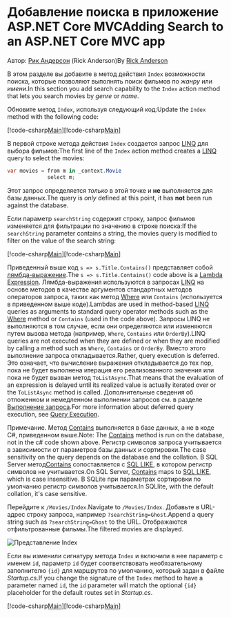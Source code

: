 # <a name="adding-search-to-an-aspnet-core-mvc-app"></a><span data-ttu-id="9bc61-101">Добавление поиска в приложение ASP.NET Core MVC</span><span class="sxs-lookup"><span data-stu-id="9bc61-101">Adding Search to an ASP.NET Core MVC app</span></span>

<span data-ttu-id="9bc61-102">Автор: [Рик Андерсон](https://twitter.com/RickAndMSFT) (Rick Anderson)</span><span class="sxs-lookup"><span data-stu-id="9bc61-102">By [Rick Anderson](https://twitter.com/RickAndMSFT)</span></span>

<span data-ttu-id="9bc61-103">В этом разделе вы добавите в метод действия `Index` возможности поиска, которые позволяют выполнять поиск фильмов по *жанру* или *имени*.</span><span class="sxs-lookup"><span data-stu-id="9bc61-103">In this section you add search capability to the `Index` action method that lets you search movies by *genre* or *name*.</span></span>

<span data-ttu-id="9bc61-104">Обновите метод `Index`, используя следующий код:</span><span class="sxs-lookup"><span data-stu-id="9bc61-104">Update the `Index` method with the following code:</span></span>
<!--
[!code-html[Main](../../tutorials/first-mvc-app/start-mvc/sample/MvcMovie/Views/Shared/_Layout.cshtml?highlight=7,31)]
-->

<span data-ttu-id="9bc61-105">[!code-csharp[Main](../../tutorials/first-mvc-app/start-mvc/sample/MvcMovie/Controllers/MoviesController.cs?name=snippet_1stSearch)]</span><span class="sxs-lookup"><span data-stu-id="9bc61-105">[!code-csharp[Main](../../tutorials/first-mvc-app/start-mvc/sample/MvcMovie/Controllers/MoviesController.cs?name=snippet_1stSearch)]</span></span>

<span data-ttu-id="9bc61-106">В первой строке метода действия `Index` создается запрос [LINQ](http://msdn.microsoft.com/library/bb397926.aspx) для выбора фильмов:</span><span class="sxs-lookup"><span data-stu-id="9bc61-106">The first line of the `Index` action method creates a [LINQ](http://msdn.microsoft.com/library/bb397926.aspx) query to select the movies:</span></span>

```csharp
var movies = from m in _context.Movie
             select m;
```

<span data-ttu-id="9bc61-107">Этот запрос определяется *только* в этой точке и **не** выполняется для базы данных.</span><span class="sxs-lookup"><span data-stu-id="9bc61-107">The query is *only* defined at this point, it has **not** been run against the database.</span></span>

<span data-ttu-id="9bc61-108">Если параметр `searchString` содержит строку, запрос фильмов изменяется для фильтрации по значению в строке поиска:</span><span class="sxs-lookup"><span data-stu-id="9bc61-108">If the `searchString` parameter contains a string, the movies query is modified to filter on the value of the search string:</span></span>

<span data-ttu-id="9bc61-109">[!code-csharp[Main](../../tutorials/first-mvc-app/start-mvc/sample/MvcMovie/Controllers/MoviesController.cs?name=snippet_SearchNull)]</span><span class="sxs-lookup"><span data-stu-id="9bc61-109">[!code-csharp[Main](../../tutorials/first-mvc-app/start-mvc/sample/MvcMovie/Controllers/MoviesController.cs?name=snippet_SearchNull)]</span></span>

<span data-ttu-id="9bc61-110">Приведенный выше код `s => s.Title.Contains()` представляет собой [лямбда-выражение](http://msdn.microsoft.com/library/bb397687.aspx).</span><span class="sxs-lookup"><span data-stu-id="9bc61-110">The `s => s.Title.Contains()` code above is a [Lambda Expression](http://msdn.microsoft.com/library/bb397687.aspx).</span></span> <span data-ttu-id="9bc61-111">Лямбда-выражения используются в запросах [LINQ](http://msdn.microsoft.com/library/bb397926.aspx) на основе методов в качестве аргументов стандартных методов операторов запроса, таких как метод [Where](http://msdn.microsoft.com/library/system.linq.enumerable.where.aspx) или `Contains` (используется в приведенном выше коде).</span><span class="sxs-lookup"><span data-stu-id="9bc61-111">Lambdas are used in method-based [LINQ](http://msdn.microsoft.com/library/bb397926.aspx) queries as arguments to standard query operator methods such as the [Where](http://msdn.microsoft.com/library/system.linq.enumerable.where.aspx) method or `Contains` (used in the code above).</span></span> <span data-ttu-id="9bc61-112">Запросы LINQ не выполняются в том случае, если они определяются или изменяются путем вызова метода (например, `Where`, `Contains` или `OrderBy`).</span><span class="sxs-lookup"><span data-stu-id="9bc61-112">LINQ queries are not executed when they are defined or when they are modified by calling a method such as `Where`, `Contains`  or `OrderBy`.</span></span> <span data-ttu-id="9bc61-113">Вместо этого выполнение запроса откладывается.</span><span class="sxs-lookup"><span data-stu-id="9bc61-113">Rather, query execution is deferred.</span></span>  <span data-ttu-id="9bc61-114">Это означает, что вычисление выражения откладывается до тех пор, пока не будет выполнена итерация его реализованного значения или пока не будет вызван метод `ToListAsync`.</span><span class="sxs-lookup"><span data-stu-id="9bc61-114">That means that the evaluation of an expression is delayed until its realized value is actually iterated over or the `ToListAsync` method is called.</span></span> <span data-ttu-id="9bc61-115">Дополнительные сведения об отложенном и немедленном выполнении запросов см. в разделе [Выполнение запроса](http://msdn.microsoft.com/library/bb738633.aspx).</span><span class="sxs-lookup"><span data-stu-id="9bc61-115">For more information about deferred query execution, see [Query Execution](http://msdn.microsoft.com/library/bb738633.aspx).</span></span>

<span data-ttu-id="9bc61-116">Примечание. Метод [Contains](http://msdn.microsoft.com/library/bb155125.aspx) выполняется в базе данных, а не в коде C#, приведенном выше.</span><span class="sxs-lookup"><span data-stu-id="9bc61-116">Note: The [Contains](http://msdn.microsoft.com/library/bb155125.aspx) method is run on the database, not in the c# code shown above.</span></span> <span data-ttu-id="9bc61-117">Регистр символов запроса учитывается в зависимости от параметров базы данных и сортировки.</span><span class="sxs-lookup"><span data-stu-id="9bc61-117">The case sensitivity on the query depends on the database and the collation.</span></span> <span data-ttu-id="9bc61-118">В SQL Server метод[Contains](http://msdn.microsoft.com/library/bb155125.aspx) сопоставляется с [SQL LIKE](http://msdn.microsoft.com/library/ms179859.aspx), в котором регистр символов не учитывается.</span><span class="sxs-lookup"><span data-stu-id="9bc61-118">On SQL Server, [Contains](http://msdn.microsoft.com/library/bb155125.aspx) maps to [SQL LIKE](http://msdn.microsoft.com/library/ms179859.aspx), which is case insensitive.</span></span> <span data-ttu-id="9bc61-119">В SQLite при параметрах сортировки по умолчанию регистр символов учитывается.</span><span class="sxs-lookup"><span data-stu-id="9bc61-119">In SQLlite, with the default collation, it's case sensitive.</span></span>

<span data-ttu-id="9bc61-120">Перейдите к `/Movies/Index`.</span><span class="sxs-lookup"><span data-stu-id="9bc61-120">Navigate to `/Movies/Index`.</span></span> <span data-ttu-id="9bc61-121">Добавьте в URL-адрес строку запроса, например `?searchString=Ghost`.</span><span class="sxs-lookup"><span data-stu-id="9bc61-121">Append a query string such as `?searchString=Ghost` to the URL.</span></span> <span data-ttu-id="9bc61-122">Отображаются отфильтрованные фильмы.</span><span class="sxs-lookup"><span data-stu-id="9bc61-122">The filtered movies are displayed.</span></span>

![Представление Index](../../tutorials/first-mvc-app/search/_static/ghost.png)

<span data-ttu-id="9bc61-124">Если вы изменили сигнатуру метода `Index` и включили в нее параметр с именем `id`, параметр `id` будет соответствовать необязательному заполнителю `{id}` для маршрутов по умолчанию, который задан в файле *Startup.cs*.</span><span class="sxs-lookup"><span data-stu-id="9bc61-124">If you change the signature of the `Index` method to have a parameter named `id`, the `id` parameter will match the optional `{id}` placeholder for the default routes set in *Startup.cs*.</span></span>

<span data-ttu-id="9bc61-125">[!code-csharp[Main](../../tutorials/first-mvc-app/start-mvc/sample/MvcMovie/Startup.cs?highlight=5&name=snippet_1)]</span><span class="sxs-lookup"><span data-stu-id="9bc61-125">[!code-csharp[Main](../../tutorials/first-mvc-app/start-mvc/sample/MvcMovie/Startup.cs?highlight=5&name=snippet_1)]</span></span>